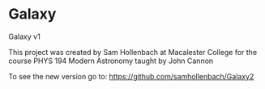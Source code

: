 # Galaxy
Galaxy v1

This project was created by Sam Hollenbach at Macalester College for the course PHYS 194 Modern Astronomy taught by John Cannon

To see the new version go to: https://github.com/samhollenbach/Galaxy2
